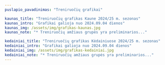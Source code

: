 ```yaml
---
puslapio_pavadinimas: "Treniruočių grafikai"

kaunas_title: "Treniruočių grafikas Kaune 2024/25 m. sezonas"
kaunas_intro: "Grafikai galioja nuo 2024.09.04 dienos"
kaunas_img: /assets/img/grafikas-kaunas.jpg
kaunas_note: "* Treniruočių amžiaus grupės yra preliminarios..."

kedainiai_title: "Treniruočių grafikas Kėdainiuose 2024/25 m. sezonas"
kedainiai_intro: "Grafikai galioja nuo 2024.09.04 dienos"
kedainiai_img: /assets/img/grafikas-kedainiai.jpg
kedainiai_note: "* Treniruočių amžiaus grupės yra preliminarios..."
---
```

